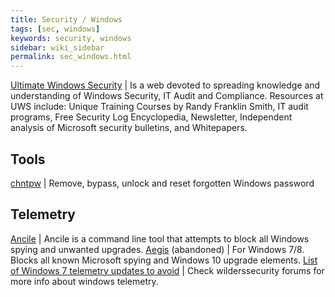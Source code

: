```yaml
---
title: Security / Windows
tags: [sec, windows]
keywords: security, windows
sidebar: wiki_sidebar
permalink: sec_windows.html
---
```

[Ultimate Windows Security](https://www.ultimatewindowssecurity.com/default.aspx) | Is a web devoted to spreading knowledge and understanding of Windows Security, IT Audit and Compliance. Resources at UWS include: Unique Training Courses by Randy Franklin Smith, IT audit programs, Free Security Log Encyclopedia, Newsletter, Independent analysis of Microsoft security bulletins, and Whitepapers.


## Tools

[chntpw](http://www.chntpw.com/download/) | Remove, bypass, unlock and reset forgotten Windows password


## Telemetry

[Ancile](https://voat.co/v/Ancile) | Ancile is a command line tool that attempts to block all Windows spying and unwanted upgrades.
[Aegis](https://github.com/CodeMason/aegis-voat) (abandoned) | For Windows 7/8. Blocks all known Microsoft spying and Windows 10 upgrade elements.
[List of Windows 7 telemetry updates to avoid](https://www.wilderssecurity.com/threads/list-of-windows-7-telemetry-updates-to-avoid.379151/) | Check wilderssecurity forums for more info about windows telemetry.
